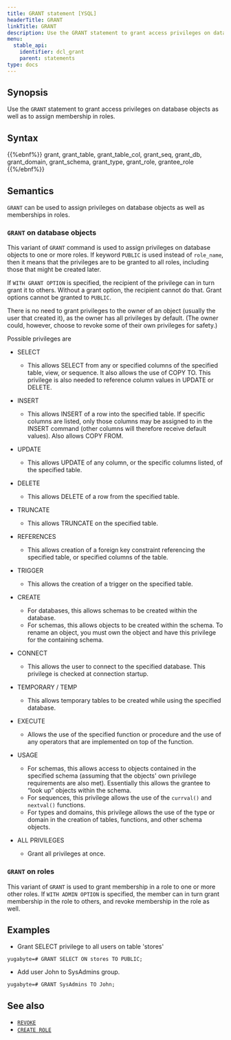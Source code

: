 ```yaml
---
title: GRANT statement [YSQL]
headerTitle: GRANT
linkTitle: GRANT
description: Use the GRANT statement to grant access privileges on database objects as well as to assign membership in roles.
menu:
  stable_api:
    identifier: dcl_grant
    parent: statements
type: docs
---
```


## Synopsis

Use the `GRANT` statement to grant access privileges on database objects as well as to assign membership in roles.

## Syntax

{{%ebnf%}}
  grant,
  grant_table,
  grant_table_col,
  grant_seq,
  grant_db,
  grant_domain,
  grant_schema,
  grant_type,
  grant_role,
  grantee_role
{{%/ebnf%}}

## Semantics

`GRANT` can be used to assign privileges on database objects as well as memberships in roles.

### `GRANT` on database objects

This variant of `GRANT` command is used to assign privileges on database objects to one or more roles.
If keyword `PUBLIC` is used instead of `role_name`, then it means that the privileges are to be granted to all roles, including those that might be created later.

If `WITH GRANT OPTION` is specified, the recipient of the privilege can in turn grant it to others. Without a grant option, the recipient cannot do that. Grant options cannot be granted to `PUBLIC`.

There is no need to grant privileges to the owner of an object (usually the user that created it), as the owner has all privileges by default. (The owner could, however, choose to revoke some of their own privileges for safety.)

Possible privileges are

- SELECT

  - This allows SELECT from any or specified columns of the specified table, view, or sequence. It also allows the use of COPY TO. This privilege is also needed to reference column values in UPDATE or DELETE.

- INSERT

  - This allows INSERT of a row into the specified table. If specific columns are listed, only those columns may be assigned to in the INSERT command (other columns will therefore receive default values). Also allows COPY FROM.

- UPDATE

  - This allows UPDATE of any column, or the specific columns listed, of the specified table.

- DELETE
  - This allows DELETE of a row from the specified table.

- TRUNCATE

  - This allows TRUNCATE on the specified table.

- REFERENCES

  - This allows creation of a foreign key constraint referencing the specified table, or specified columns of the table.

- TRIGGER

  - This allows the creation of a trigger on the specified table.

- CREATE

  - For databases, this allows schemas to be created within the database.
  - For schemas, this allows objects to be created within the schema. To rename an object, you must own the object and have this privilege for the containing schema.

- CONNECT

  - This allows the user to connect to the specified database. This privilege is checked at connection startup.

- TEMPORARY / TEMP

  - This allows temporary tables to be created while using the specified database.

- EXECUTE

  - Allows the use of the specified function or procedure and the use of any operators that are implemented on top of the function.

- USAGE

  - For schemas, this allows access to objects contained in the specified schema (assuming that the objects' own privilege requirements are also met). Essentially this allows the grantee to “look up” objects within the schema.
  - For sequences, this privilege allows the use of the `currval()` and `nextval()` functions.
  - For types and domains, this privilege allows the use of the type or domain in the creation of tables, functions, and other schema objects.

- ALL PRIVILEGES

  - Grant all privileges at once.

### `GRANT` on roles

This variant of `GRANT` is used to grant membership in a role to one or more other roles.
If `WITH ADMIN OPTION` is specified, the member can in turn grant membership in the role to others, and revoke membership in the role as well.

## Examples

- Grant SELECT privilege to all users on table 'stores'

```plpgsql
yugabyte=# GRANT SELECT ON stores TO PUBLIC;
```

- Add user John to SysAdmins group.

```plpgsql
yugabyte=# GRANT SysAdmins TO John;
```

## See also

- [`REVOKE`](../dcl_revoke)
- [`CREATE ROLE`](../dcl_create_role)
